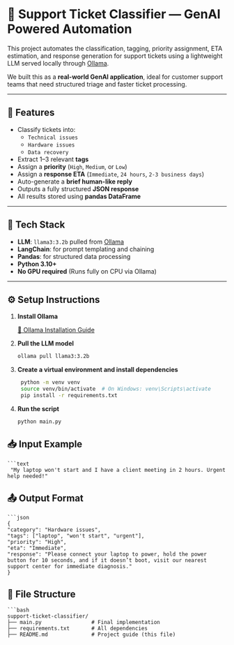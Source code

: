 # 🧠 Support Ticket Classifier — GenAI Powered Automation

This project automates the classification, tagging, priority assignment, ETA estimation, and response generation for support tickets using a lightweight LLM served locally through [Ollama](https://ollama.com/).

We built this as a **real-world GenAI application**, ideal for customer support teams that need structured triage and faster ticket processing.

---

## 🚀 Features

- Classify tickets into:
  - `Technical issues`
  - `Hardware issues`
  - `Data recovery`
- Extract 1–3 relevant **tags**
- Assign a **priority** (`High`, `Medium`, or `Low`)
- Assign a **response ETA** (`Immediate`, `24 hours`, `2-3 business days`)
- Auto-generate a **brief human-like reply**
- Outputs a fully structured **JSON response**
- All results stored using **pandas DataFrame**

---

## 🧩 Tech Stack

- **LLM**: `llama3:3.2b` pulled from [Ollama](https://ollama.com/library/llama3)
- **LangChain**: for prompt templating and chaining
- **Pandas**: for structured data processing
- **Python 3.10+**
- **No GPU required** (Runs fully on CPU via Ollama)

---

## ⚙️ Setup Instructions

1. **Install Ollama**

   [🔗 Ollama Installation Guide](https://ollama.com/download)

2. **Pull the LLM model**

   ```bash
   ollama pull llama3:3.2b
   
3. **Create a virtual environment and install dependencies**
   
   ```bash
    python -m venv venv
    source venv/bin/activate  # On Windows: venv\Scripts\activate
    pip install -r requirements.txt

5. **Run the script**
   
   ```bash
   python main.py

## 📥 Input Example

    ```text
     "My laptop won't start and I have a client meeting in 2 hours. Urgent help needed!"

## 📤 Output Format

    ```json
    {
    "category": "Hardware issues",
    "tags": ["laptop", "won't start", "urgent"],
    "priority": "High",
    "eta": "Immediate",
    "response": "Please connect your laptop to power, hold the power button for 10 seconds, and if it doesn’t boot, visit our nearest support center for immediate diagnosis."
    }

## 📂 File Structure

    ```bash
    support-ticket-classifier/
    ├── main.py                # Final implementation
    ├── requirements.txt       # All dependencies
    ├── README.md              # Project guide (this file)

    



  
